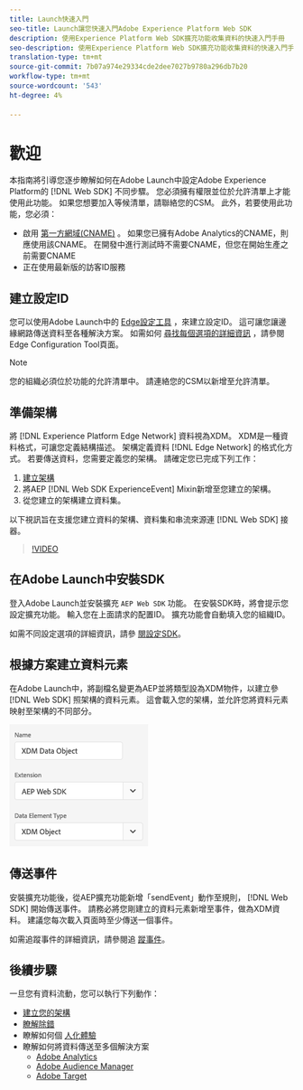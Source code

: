 ```yaml
---
title: Launch快速入門
seo-title: Launch讓您快速入門Adobe Experience Platform Web SDK
description: 使用Experience Platform Web SDK擴充功能收集資料的快速入門手冊
seo-description: 使用Experience Platform Web SDK擴充功能收集資料的快速入門手冊
translation-type: tm+mt
source-git-commit: 7b07a974e29334cde2dee7027b9780a296db7b20
workflow-type: tm+mt
source-wordcount: '543'
ht-degree: 4%

---
```



# 歡迎

本指南將引導您逐步瞭解如何在Adobe Launch中設定Adobe Experience Platform的 [!DNL Web SDK] 不同步驟。 您必須擁有權限並位於允許清單上才能使用此功能。 如果您想要加入等候清單，請聯絡您的CSM。 此外，若要使用此功能，您必須：

- 啟用 [第一方網域(CNAME)](https://docs.adobe.com/content/help/zh-Hant/core-services/interface/ec-cookies/cookies-first-party.html) 。 如果您已擁有Adobe Analytics的CNAME，則應使用該CNAME。 在開發中進行測試時不需要CNAME，但您在開始生產之前需要CNAME
- 正在使用最新版的訪客ID服務

## 建立設定ID

您可以使用Adobe Launch中的 [Edge設定工具](../fundamentals/edge-configuration.md) ，來建立設定ID。 這可讓您讓邊緣網路傳送資料至各種解決方案。 如需如何 [尋找每個選項的詳細資訊](../fundamentals/edge-configuration.md) ，請參閱Edge Configuration Tool頁面。

>[!NOTE]
>
>您的組織必須位於功能的允許清單中。 請連絡您的CSM以新增至允許清單。

## 準備架構

將 [!DNL Experience Platform Edge Network] 資料視為XDM。 XDM是一種資料格式，可讓您定義結構描述。 架構定義資料 [!DNL Edge Network] 的格式化方式。 若要傳送資料，您需要定義您的架構。 請確定您已完成下列工作：

1. [建立架構](../../xdm/tutorials/create-schema-ui.md)
2. 將AEP [!DNL Web SDK ExperienceEvent] Mixin新增至您建立的架構。
3. 從您建立的架構建立資料集。

以下視訊旨在支援您建立資料的架構、資料集和串流來源連 [!DNL Web SDK] 接器。

>[!VIDEO](https://video.tv.adobe.com/v/35395?quality=12&learn=on)

## 在Adobe Launch中安裝SDK

登入Adobe Launch並安裝擴充 `AEP Web SDK` 功能。 在安裝SDK時，將會提示您設定擴充功能。 輸入您在上面請求的配置ID。 擴充功能會自動填入您的組織ID。

如需不同設定選項的詳細資訊，請參 [閱設定SDK](../fundamentals/configuring-the-sdk.md)。

## 根據方案建立資料元素

在Adobe Launch中，將副檔名變更為AEP並將類型設為XDM物件，以建立參 [!DNL Web SDK] 照架構的資料元素。 這會載入您的架構，並允許您將資料元素映射至架構的不同部分。

![啟動中的日期元素](../../assets/edge_data_element.png)

## 傳送事件

安裝擴充功能後，從AEP擴充功能新增「sendEvent」動作至規則， [!DNL Web SDK] 開始傳送事件。 請務必將您剛建立的資料元素新增至事件，做為XDM資料。 建議您每次載入頁面時至少傳送一個事件。

如需追蹤事件的詳細資訊，請參閱追 [蹤事件](../fundamentals/tracking-events.md)。

## 後續步驟

一旦您有資料流動，您可以執行下列動作：

- [建立您的架構](https://docs.adobe.com/content/help/zh-Hant/experience-platform/xdm/schema/composition.html)
- [瞭解除錯](../fundamentals/debugging.md)
- 瞭解如何個 [人化體驗](../fundamentals/rendering-personalization-content.md)
- 瞭解如何將資料傳送至多個解決方案
   - [Adobe Analytics](../solution-specific/analytics/analytics-overview.md)
   - [Adobe Audience Manager](../solution-specific/audience-manager/audience-manager-overview.md)
   - [Adobe Target](../solution-specific/target/target-overview.md)

